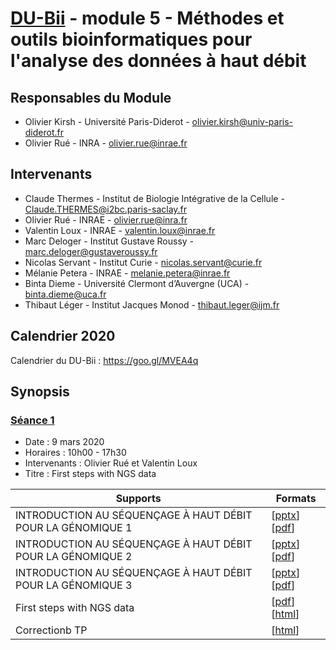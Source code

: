 # [DU-Bii](https://du-bii.github.io/accueil) - module 5 - Méthodes et outils bioinformatiques pour l'analyse des données à haut débit

## Responsables du Module
* Olivier Kirsh - Université Paris-Diderot - olivier.kirsh@univ-paris-diderot.fr
* Olivier Rué - INRA - olivier.rue@inrae.fr

## Intervenants
* Claude Thermes - Institut de Biologie Intégrative de la Cellule - Claude.THERMES@i2bc.paris-saclay.fr
* Olivier Rué - INRAE - olivier.rue@inra.fr
* Valentin Loux - INRAE - valentin.loux@inrae.fr
* Marc Deloger - Institut Gustave Roussy - marc.deloger@gustaveroussy.fr
* Nicolas Servant - Institut Curie - nicolas.servant@curie.fr
* Mélanie Petera - INRAE - melanie.petera@inrae.fr
* Binta Dieme - Université Clermont d’Auvergne (UCA) - binta.dieme@uca.fr
* Thibaut Léger - Institut Jacques Monod - thibaut.leger@ijm.fr

## Calendrier 2020

Calendrier du DU-Bii : https://goo.gl/MVEA4q

## Synopsis

### [Séance 1](https://github.com/DU-Bii/module-5-Methodes-Outils/tree/master/seance1)

- Date : 9 mars 2020
- Horaires : 10h00 - 17h30
- Intervenants : Olivier Rué et Valentin Loux
- Titre : First steps with NGS data


| Supports | Formats |
|--------------------------------------------------|--------|
| INTRODUCTION AU SÉQUENÇAGE À HAUT DÉBIT POUR LA GÉNOMIQUE 1 | [[pptx](https://du-bii.github.io/module-5-Methodes-Outils/seance1/20200309_THERMES_1.pptx)] [[pdf](https://du-bii.github.io/module-5-Methodes-Outils/seance1/20200309_THERMES_1.pdf)] |
| INTRODUCTION AU SÉQUENÇAGE À HAUT DÉBIT POUR LA GÉNOMIQUE 2 | [[pptx](https://du-bii.github.io/module-5-Methodes-Outils/seance1/20200309_THERMES_2.pptx)] [[pdf](https://du-bii.github.io/module-5-Methodes-Outils/seance1/20200309_THERMES_2.pdf)] |
| INTRODUCTION AU SÉQUENÇAGE À HAUT DÉBIT POUR LA GÉNOMIQUE 3 | [[pptx](https://du-bii.github.io/module-5-Methodes-Outils/seance1/20200309_THERMES_3.pptx)] [[pdf](https://du-bii.github.io/module-5-Methodes-Outils/seance1/20200309_THERMES_3.pdf)]  |
| First steps with NGS data | [[pdf](https://du-bii.github.io/module-5-Methodes-Outils/seance1/seance1.pdf)] [[html](https://du-bii.github.io/module-5-Methodes-Outils/seance1/slides.html)] |
| Correctionb TP | [[html](https://du-bii.github.io/module-5-Methodes-Outils/seance1//document.html)] |

